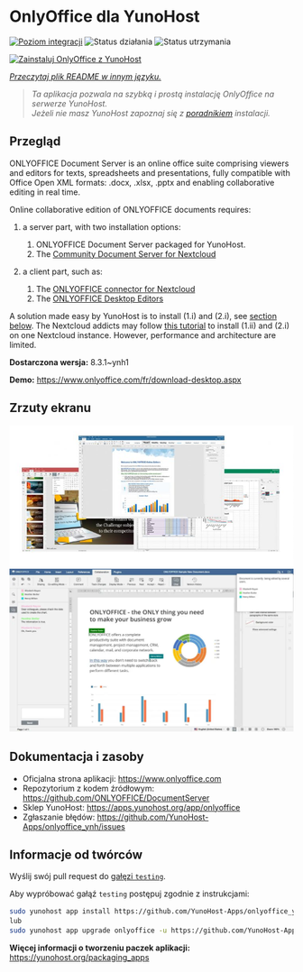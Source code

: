 <!--
To README zostało automatycznie wygenerowane przez <https://github.com/YunoHost/apps/tree/master/tools/readme_generator>
Nie powinno być ono edytowane ręcznie.
-->

# OnlyOffice dla YunoHost

[![Poziom integracji](https://apps.yunohost.org/badge/integration/onlyoffice)](https://ci-apps.yunohost.org/ci/apps/onlyoffice/)
![Status działania](https://apps.yunohost.org/badge/state/onlyoffice)
![Status utrzymania](https://apps.yunohost.org/badge/maintained/onlyoffice)

[![Zainstaluj OnlyOffice z YunoHost](https://install-app.yunohost.org/install-with-yunohost.svg)](https://install-app.yunohost.org/?app=onlyoffice)

*[Przeczytaj plik README w innym języku.](./ALL_README.md)*

> *Ta aplikacja pozwala na szybką i prostą instalację OnlyOffice na serwerze YunoHost.*  
> *Jeżeli nie masz YunoHost zapoznaj się z [poradnikiem](https://yunohost.org/install) instalacji.*

## Przegląd

ONLYOFFICE Document Server is an online office suite comprising viewers and editors for texts, spreadsheets and presentations, fully compatible with Office Open XML formats: .docx, .xlsx, .pptx and enabling collaborative editing in real time.

Online collaborative edition of ONLYOFFICE documents requires: 
1. a server part, with two installation options:
   1. ONLYOFFICE Document Server packaged for YunoHost. 
   2. The [Community Document Server for Nextcloud](https://apps.nextcloud.com/apps/documentserver_community) 

2. a client part, such as: 
   1. The [ONLYOFFICE connector for Nextcloud](https://apps.nextcloud.com/apps/onlyoffice) 
   2. The [ONLYOFFICE Desktop Editors](https://www.onlyoffice.com/fr/download-desktop.aspx)

A solution made easy by YunoHost is to install (1.i) and (2.i), see [section below](https://github.com/YunoHost-Apps/onlyoffice_ynh/#configuration-of-onlyoffice-server). The Nextcloud addicts may follow [this tutorial](https://github.com/YunoHost-Apps/nextcloud_ynh#configure-onlyoffice-integration) to install (1.ii) and (2.i) on one Nextcloud instance. However, performance and architecture are limited.


**Dostarczona wersja:** 8.3.1~ynh1

**Demo:** <https://www.onlyoffice.com/fr/download-desktop.aspx>

## Zrzuty ekranu

![Zrzut ekranu z OnlyOffice](./doc/screenshots/01-presentation.jpg)
![Zrzut ekranu z OnlyOffice](./doc/screenshots/02-document-short.png)

## Dokumentacja i zasoby

- Oficjalna strona aplikacji: <https://www.onlyoffice.com>
- Repozytorium z kodem źródłowym: <https://github.com/ONLYOFFICE/DocumentServer>
- Sklep YunoHost: <https://apps.yunohost.org/app/onlyoffice>
- Zgłaszanie błędów: <https://github.com/YunoHost-Apps/onlyoffice_ynh/issues>

## Informacje od twórców

Wyślij swój pull request do [gałęzi `testing`](https://github.com/YunoHost-Apps/onlyoffice_ynh/tree/testing).

Aby wypróbować gałąź `testing` postępuj zgodnie z instrukcjami:

```bash
sudo yunohost app install https://github.com/YunoHost-Apps/onlyoffice_ynh/tree/testing --debug
lub
sudo yunohost app upgrade onlyoffice -u https://github.com/YunoHost-Apps/onlyoffice_ynh/tree/testing --debug
```

**Więcej informacji o tworzeniu paczek aplikacji:** <https://yunohost.org/packaging_apps>
